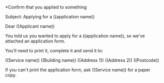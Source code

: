 *Confirm that you applied to something

Subject: Applying for a ((application name))   

Dear ((Applicant name))

You told us you wanted to apply for a ((application name)), so we've attached an application form.

You'll need to print it, complete it and send it to:

((Service name))
((Building name))
((Address 1))
((Address 2))
((Postcode))

If you can't print the application form, ask ((Service name)) for a paper copy.
